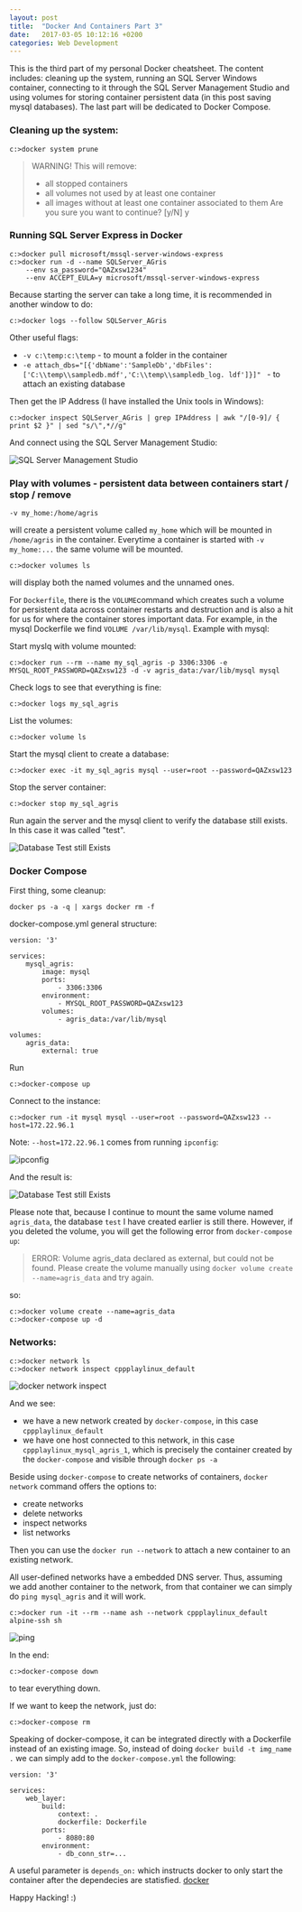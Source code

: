 ```yaml
---
layout: post
title:  "Docker And Containers Part 3"
date:   2017-03-05 10:12:16 +0200
categories: Web Development
---
```

This is the third part of my personal Docker cheatsheet. The content includes: cleaning up the system, running an SQL Server Windows container, connecting to it through the SQL Server Management Studio and using volumes for storing container persistent data (in this post saving mysql databases). The last part will be dedicated to Docker Compose.

### Cleaning up the system:

```
c:>docker system prune 
```

>WARNING! This will remove:
>    - all stopped containers
>    - all volumes not used by at least one container
>    - all images without at least one container associated to them
>Are you sure you want to continue? [y/N] y

### Running SQL Server Express in Docker

```
c:>docker pull microsoft/mssql-server-windows-express
c:>docker run -d --name SQLServer_AGris 
    --env sa_password="QAZxsw1234" 
    --env ACCEPT_EULA=y microsoft/mssql-server-windows-express
```

Because starting the server can take a long time, it is recommended in another window to do:

```
c:>docker logs --follow SQLServer_AGris
```

Other useful flags:

- `-v c:\temp:c:\temp` - to mount a folder in the container
- `-e attach_dbs="[{'dbName':'SampleDb','dbFiles':['C:\\temp\\sampledb.mdf','C:\\temp\\sampledb_log. ldf']}]" ` - to attach an existing database

Then get the IP Address (I have installed the Unix tools in Windows):

```
c:>docker inspect SQLServer_AGris | grep IPAddress | awk "/[0-9]/ { print $2 }" | sed "s/\",*//g"
```

And connect using the SQL Server Management Studio:

![SQL Server Management Studio]({{site.url}}/assets/docker_3_1.png)


### Play with volumes - persistent data between containers start / stop / remove

```
-v my_home:/home/agris
```

will create a persistent volume called `my_home` which will be mounted in `/home/agris` in the container. Everytime a container is started with `-v my_home:...` the same volume will be mounted.

```
c:>docker volumes ls
```

will display both the named volumes and the unnamed ones.

For `Dockerfile`, there is the `VOLUME`command which creates such a volume for persistent data across container restarts and destruction and is also a hit for us for where the container stores important data. 
For example, in the mysql Dockerfile we find `VOLUME /var/lib/mysql`. Example with mysql:


Start myslq with volume mounted:

```
c:>docker run --rm --name my_sql_agris -p 3306:3306 -e MYSQL_ROOT_PASSWORD=QAZxsw123 -d -v agris_data:/var/lib/mysql mysql
```

Check logs to see that everything is fine:

```
c:>docker logs my_sql_agris
```

List the volumes:

```
c:>docker volume ls
```

Start the mysql client to create a database:

```
c:>docker exec -it my_sql_agris mysql --user=root --password=QAZxsw123
```

Stop the server container:

```
c:>docker stop my_sql_agris
```

Run again the server and the mysql client to verify the database still exists. In this case it was called "test".

![Database Test still Exists]({{site.url}}/assets/docker_3_2.png)

### Docker Compose

First thing, some cleanup:

```
docker ps -a -q | xargs docker rm -f
```

docker-compose.yml general structure:

```
version: '3'

services:
    mysql_agris:
        image: mysql
        ports:
            - 3306:3306
        environment:
            - MYSQL_ROOT_PASSWORD=QAZxsw123
        volumes:
            - agris_data:/var/lib/mysql

volumes:
    agris_data:
        external: true
```

Run 

```
c:>docker-compose up
```

Connect to the instance:

```
c:>docker run -it mysql mysql --user=root --password=QAZxsw123 --host=172.22.96.1
```

Note: `--host=172.22.96.1` comes from running `ipconfig`:

![ipconfig]({{site.url}}/assets/docker_3_3.png)

And the result is:

![Database Test still Exists]({{site.url}}/assets/docker_3_4.png)

Please note that, because I continue to mount the same volume named `agris_data`, the database `test` I have created earlier is still there. 
However, if you deleted the volume, you will get the following error from `docker-compose up`:

>ERROR: Volume agris_data declared as external, but could not be found. 
>Please create the volume manually using `docker volume create --name=agris_data` and try again.

so:

```
c:>docker volume create --name=agris_data
c:>docker-compose up -d
```

### Networks:

```
c:>docker network ls
c:>docker network inspect cppplaylinux_default
```

![docker network inspect]({{site.url}}/assets/docker_3_5.png)

And we see:

- we have a new network created by `docker-compose`, in this case `cppplaylinux_default`
- we have one host  connected to this network, in this case `cppplaylinux_mysql_agris_1`, which is precisely the container created by the `docker-compose` and visible through `docker ps -a`

Beside using `docker-compose` to create networks of containers, `docker network` command offers the options to:

- create networks
- delete networks
- inspect networks
- list networks

Then you can use the `docker run --network` to attach a new container to an existing network.

All user-defined networks have a embedded DNS server. Thus, assuming we add another container to the network, from that container we can simply do `ping mysql_agris` and it will work.

```
c:>docker run -it --rm --name ash --network cppplaylinux_default alpine-ssh sh
```

![ping]({{site.url}}/assets/docker_3_6.png)

In the end:

```
c:>docker-compose down
```

to tear everything down.

If we want to keep the network, just do:

```
c:>docker-compose rm
```

Speaking of docker-compose, it can be integrated directly with a Dockerfile instead of an existing image. So, instead of doing `docker build -t img_name .` we can simply add to the `docker-compose.yml` the following:

```
version: '3'

services:
    web_layer:
        build:
            context: .
            dockerfile: Dockerfile
        ports:
            - 8080:80            
        environment:
            - db_conn_str=...

```

A useful parameter is `depends_on:` which instructs docker to only start the container after the dependecies are statisfied. [docker](https://docs.docker.com/compose/compose-file/#dependson)

Happy Hacking! :)





